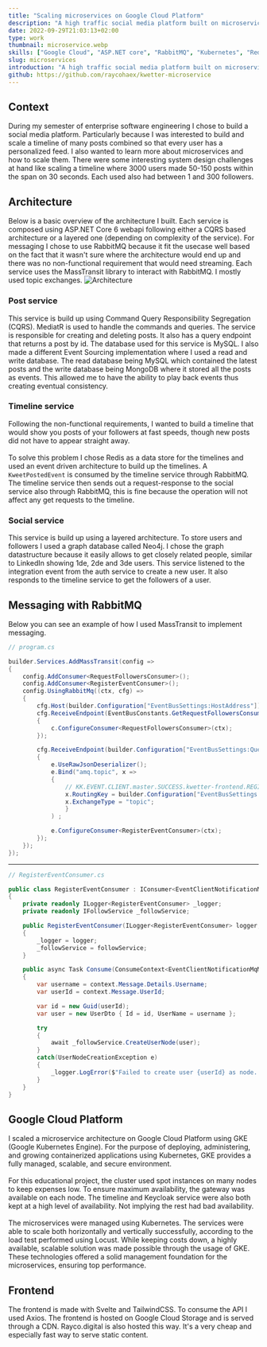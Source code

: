 ```yaml
---
title: "Scaling microservices on Google Cloud Platform"
description: "A high traffic social media platform built on microservices, using ASP.NET core, Redis, RabbitMQ and Kubernetes."
date: 2022-09-29T21:03:13+02:00
type: work
thumbnail: microservice.webp
skills: ["Google Cloud", "ASP.NET core", "RabbitMQ", "Kubernetes", "Redis"]
slug: microservices
introduction: "A high traffic social media platform built on microservices, using ASP.NET core, Redis, RabbitMQ and Kubernetes."
github: https://github.com/raycohaex/kwetter-microservice
---
```

## Context
During my semester of enterprise software engineering I chose to build a social media platform. Particularly because I was interested to build and scale a timeline of many posts combined so that every user has a personalized feed. I also wanted to learn more about microservices and how to scale them. There were some interesting system design challenges at hand like scaling a timeline where 3000 users made 50-150 posts within the span on 30 seconds. Each used also had between 1 and 300 followers.

## Architecture
Below is a basic overview of the architecture I built. Each service is composed using ASP.NET Core 6 webapi following either a CQRS based architecture or a layered one (depending on complexity of the service). For messaging I chose to use RabbitMQ because it fit the usecase well based on the fact that it wasn't sure where the architecture would end up and there was no non-functional requirement that would need streaming. Each service uses the MassTransit library to interact with RabbitMQ. I mostly used topic exchanges.
![Architecture](/microservice-architecture.jpg "Basic overview of the architecture")

### Post service
This service is build up using Command Query Responsibility Segregation (CQRS). MediatR is used to handle the commands and queries. The service is responsible for creating and deleting posts. It also has a query endpoint that returns a post by id. The database used for this service is MySQL. I also made a different Event Sourcing implementation where I used a read and write database. The read database being MySQL which contained the latest posts and the write database being MongoDB where it stored all the posts as events. This allowed me to have the ability to play back events thus creating eventual consistency.

### Timeline service
Following the non-functional requirements, I wanted to build a timeline that would show you posts of your followers at fast speeds, though new posts did not have to appear straight away.
\
\
To solve this problem I chose Redis as a data store for the timelines and used an event driven architecture to build up the timelines. A `KweetPostedEvent` is consumed by the timeline service through RabbitMQ. The timeline service then sends out a request-response to the social service also through RabbitMQ, this is fine because the operation will not affect any get requests to the timeline.

### Social service
This service is build up using a layered architecture. To store users and followers I used a graph database called Neo4j. I chose the graph datastructure because it easily allows to get closely related people, similar to LinkedIn showing 1de, 2de and 3de users. This service listened to the integration event from the auth service to create a new user. It also responds to the timeline service to get the followers of a user.

## Messaging with RabbitMQ
Below you can see an example of how I used MassTransit to implement messaging.


```csharp
// program.cs

builder.Services.AddMassTransit(config =>
{
    config.AddConsumer<RequestFollowersConsumer>();
    config.AddConsumer<RegisterEventConsumer>();
    config.UsingRabbitMq((ctx, cfg) =>
    {
        cfg.Host(builder.Configuration["EventBusSettings:HostAddress"]);
        cfg.ReceiveEndpoint(EventBusConstants.GetRequestFollowersConsumer, c =>
        {
            c.ConfigureConsumer<RequestFollowersConsumer>(ctx);
        });

        cfg.ReceiveEndpoint(builder.Configuration["EventBusSettings:QueueName"], e =>
        {
            e.UseRawJsonDeserializer();
            e.Bind("amq.topic", x =>
            {
                // KK.EVENT.CLIENT.master.SUCCESS.kwetter-frontend.REGISTER
                x.RoutingKey = builder.Configuration["EventBusSettings:RoutingKey"]; 
                x.ExchangeType = "topic";
                }
            ) ;

            e.ConfigureConsumer<RegisterEventConsumer>(ctx);
        });
    });
});
```

____

```csharp
// RegisterEventConsumer.cs

public class RegisterEventConsumer : IConsumer<EventClientNotificationMqMsg>
{
    private readonly ILogger<RegisterEventConsumer> _logger;
    private readonly IFollowService _followService;

    public RegisterEventConsumer(ILogger<RegisterEventConsumer> logger, IFollowService followService)
    {
        _logger = logger;
        _followService = followService;
    }

    public async Task Consume(ConsumeContext<EventClientNotificationMqMsg> context)
    {
        var username = context.Message.Details.Username;
        var userId = context.Message.UserId;

        var id = new Guid(userId);
        var user = new UserDto { Id = id, UserName = username };

        try
        {
            await _followService.CreateUserNode(user);
        }
        catch(UserNodeCreationException e)
        {
            _logger.LogError($"Failed to create user {userId} as node. Reason: {e.Message}");
        }
    }
}
```

## Google Cloud Platform
I scaled a microservice architecture on Google Cloud Platform using GKE (Google Kubernetes Engine). For the purpose of deploying, administering, and growing containerized applications using Kubernetes, GKE provides a fully managed, scalable, and secure environment.
\
\
For this educational project, the cluster used spot instances on many nodes to keep expenses low. To ensure maximum availability, the gateway was available on each node. The timeline and Keycloak service were also both kept at a high level of availability. Not implying the rest had bad availability.
\
\
The microservices were managed using Kubernetes. The services were able to scale both horizontally and vertically successfully, according to the load test performed using Locust. While keeping costs down, a highly available, scalable solution was made possible through the usage of GKE. These technologies offered a solid management foundation for the microservices, ensuring top performance.

## Frontend
The frontend is made with Svelte and TailwindCSS. To consume the API I used Axios. The frontend is hosted on Google Cloud Storage and is served through a CDN. Rayco.digital is also hosted this way. It's a very cheap and especially fast way to serve static content.

